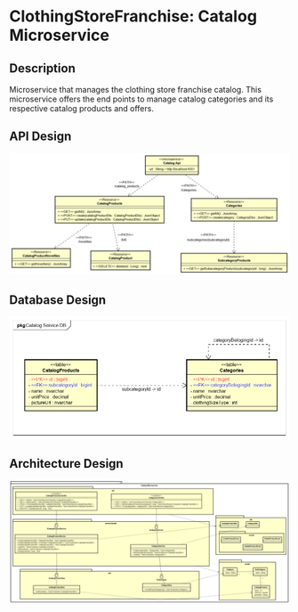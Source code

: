 # ClothingStoreFranchise: Catalog Microservice

**Description**
----------------

Microservice that manages the clothing store franchise catalog. This microservice offers the end points to manage catalog categories and its respective catalog products and offers.

**API Design**
----------------

![apiDesign](https://github.com/ClothingStoreFranchise/ClothingStoreFranchise.NetCore.Catalog/blob/develop/figures/catalogApi.png)

**Database Design**
----------------

![databaseDesign](https://github.com/ClothingStoreFranchise/ClothingStoreFranchise.NetCore.Catalog/blob/develop/figures/CatalogDb.png)

**Architecture Design**
----------------

![architectureDesign](https://github.com/ClothingStoreFranchise/ClothingStoreFranchise.NetCore.Catalog/blob/develop/figures/CatalogComponent.png)
